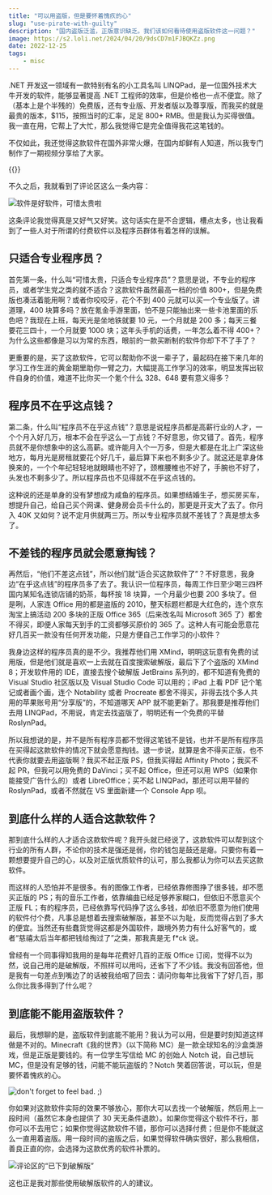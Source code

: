 ```yaml
---
title: "可以用盗版，但是要怀着愧疚的心"
slug: "use-pirate-with-guilty"
description: "国内盗版泛滥，正版意识缺乏。我们该如何看待使用盗版软件这一问题？"
image: https://s2.loli.net/2024/04/20/9dsCD7m1FJBQKZz.png
date: 2022-12-25
tags:
    - misc
---
```


.NET 开发这一领域有一款特别有名的小工具名叫 LINQPad，是一位国外技术大牛开发的软件，能够显著提高 .NET 工程师的效率，但是价格也一点不便宜。除了（基本上是个半残的）免费版，还有专业版、开发者版以及尊享版，而我买的就是最贵的版本，$115，按照当时的汇率，足足 800+ RMB。但是我认为买得很值。我一直在用，它帮上了大忙，那么我觉得它是完全值得我花这笔钱的。

不仅如此，我还觉得这款软件在国外非常火爆，在国内却鲜有人知道，所以我专门制作了一期视频分享给了大家。

{{<bilibili BV1544y1S7j3>}}

不久之后，我就看到了评论区这么一条内容：

![软件是好软件，可惜太贵啦](https://s2.loli.net/2024/04/20/EwK7Upm6tWbOCHZ.png)

这条评论我觉得真是又好气又好笑。这句话实在是不合逻辑，槽点太多，也让我看到了一些人对于所谓的付费软件以及程序员群体有着怎样的误解。

## 只适合专业程序员？

首先第一条，什么叫“可惜太贵，只适合专业程序员”？意思是说，不专业的程序员，或者学生党之类的就不适合？这款软件虽然最高一档的价值 800+，但是免费版也凑活着能用啊？或者你咬咬牙，花个不到 400 元就可以买一个专业版了。讲道理，400 块算多吗？放在氪金手游里面，怕不是只能抽出来一些卡池里面的乐色吧？我现在上班，每天光是坐地铁就要 10 元，一个月就是 200 多；每天三餐要花三四十，一个月就要 1000 块；这年头手机的话费，一年怎么着不得 400+？为什么这些都像是习以为常的东西，眼前的一款买断制的软件你却下不了手了？

更重要的是，买了这款软件，它可以帮助你不说一辈子了，最起码在接下来几年的学习工作生涯的黄金期里助你一臂之力，大幅提高工作学习的效率，明显发挥出软件自身的价值，难道不比你买一个氪个什么 328、648 要有意义得多？

## 程序员不在乎这点钱？

第二条，什么叫“程序员不在乎这点钱”？意思是说程序员都是高薪行业的人才，一个个月入好几万，根本不会在乎这么一丁点钱？不好意思，你又错了。首先，程序员就不是你想象中的这么高薪。或许能月入个一万多，但是大都是在北上广深这些地方，每月光是房租就要花个好几千，最后算下来也不剩多少了。就这还是拿身体换来的，一个个年纪轻轻地就眼睛也不好了，颈椎腰椎也不好了，手腕也不好了，头发也不剩多少了。所以程序员也不见得就不在乎这点钱的。

这种说的还是单身的没有梦想成为咸鱼的程序员。如果想结婚生子，想买房买车，想提升自己，给自己买个网课、健身房会员卡什么的，那更是开支大了去了。你月入 40K 又如何？说不定月供就两三万。所以专业程序员就不差钱了？真是想太多了。

## 不差钱的程序员就会愿意掏钱？

再然后，“他们不差这点钱”，所以他们就“适合买这款软件了”？不好意思，我身边“在乎这点钱”的程序员多了去了。我认识一位程序员，每周工作日至少喝三四杯国内某知名连锁店铺的奶茶，每杯按 18 块算，一个月最少也要 200 多块了。但是咧，人家连 Office 用的都是盗版的 2010，整天标题栏都是大红色的，连个京东淘宝上搞活动 200 多块的正版 Office 365（后来改名叫 Microsoft 365 了）都舍不得买，即便人家每天到手的工资都够买原价的 365 了。这种人有可能会愿意花好几百买一款没有任何开发功能，只是方便自己工作学习的小软件？

我身边这样的程序员真的是不少。我推荐他们用 XMind，明明这玩意有免费的试用版，但是他们就是喜欢一上去就在百度搜索破解版，最后下了个盗版的 XMind 8；开发软件用的 IDE，直接去搜个破解版 JetBrains 系列的，都不知道有免费的 Visual Studio 社区版以及 Visual Studio Code 可以用的；iPad 上看 PDF 记个笔记或者画个画，连个 Notability 或者 Procreate 都舍不得买，非得去找个多人共用的苹果账号用“分享版”的，不知道哪天 APP 就不能更新了。那我要是推荐他们去用 LINQPad，不用说，肯定去找盗版了，明明还有一个免费的平替 RoslynPad。

所以我想说的是，并不是所有程序员都不觉得这笔钱不是钱，也并不是所有程序员在买得起这款软件的情况下就会愿意掏钱。退一步说，就算是舍不得买正版，也不代表你就要去用盗版啊？我买不起正版 PS，但我买得起 Affinity Photo；我买不起 PR，但我可以用免费的 DaVinci；买不起 Office，但还可以用 WPS（如果你能接受广告什么的）或者 LibreOffice；买不起 LINQPad，那还可以用平替的 RoslynPad，或者不然就在 VS 里面新建一个 Console App 呗。

## 到底什么样的人适合这款软件？

那到底什么样的人才适合这款软件呢？我开头就已经说了，这款软件可以帮到这个行业的所有人群，不论你的技术是强还是弱，你的钱包是鼓还是瘪。只要你有着一颗想要提升自己的心，以及对正版优质软件的认可，那么我都认为你可以去买这款软件。

而这样的人恐怕并不是很多。有的图像工作者，已经依靠修图挣了很多钱，却不愿买正版的 PS；有的音乐工作者，依靠编曲已经足够养家糊口，但依旧不愿意买个正版 FL；有的程序员，已经依靠写代码挣了这么多钱，却依旧不愿意为他们使用的软件付个费，凡事总是想着去搜索破解版，甚至不以为耻，反而觉得占到了多大的便宜。当然还有些蠢货觉得这都是外国软件，跟境外势力有什么好客气的，或者“慈禧太后当年都把钱给掏过了”之类，那我真是无 f*ck 说。

曾经有一个同事得知我用的是每年花费好几百的正版 Office 订阅，觉得不以为然，说自己用的是破解版，不照样可以用吗，还省下了不少钱。我没有回答他，但是我有一句差点到嘴边了的话被我给咽了回去：请问你每年比我省下了好几百，那么你比我多得到了什么呢？

## 到底能不能用盗版软件？ 

最后，我想聊的是，盗版软件到底能不能用？我认为可以用，但是要时刻知道这样做是不对的。Minecraft《我的世界》（以下简称 MC）是一款全球知名的沙盒类游戏，但是正版是要钱的。有一位学生写信给 MC 的创始人 Notch 说，自己想玩 MC，但是没有足够的钱，问能不能玩盗版的？Notch 笑着回答说，可以玩，但是要怀着愧疚的心。

![don't forget to feel bad. ;)](https://s2.loli.net/2024/04/20/9dsCD7m1FJBQKZz.png)

你如果对这款软件实际的效果不够放心，那你大可以去找一个破解版，然后用上一段时间（虽然它本身也提供了 30 天无条件退款）。如果你觉得这个软件不行，那你可以不去用它；如果你觉得这款软件不错，那你可以选择付费；但是你不能就这么一直用着盗版。用一段时间的盗版之后，如果觉得软件确实很好，那么我相信，善良正直的你，会选择为这款优秀的软件补票的。

![评论区的“已下到破解版”](https://s2.loli.net/2024/04/20/oPbWSFTZ4DMquBI.png)

这也正是我对那些使用破解版软件的人的建议。